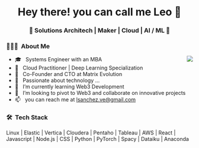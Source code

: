 
<!---
ldsanchez/ldsanchez is a ✨ special ✨ repository because its `README.md` (this file) appears on your GitHub profile.
You can click the Preview link to take a look at your changes.
--->

<h1 align="center"> Hey there! you can call me Leo 👋 </h1>
<h3 align="center"> 🚀 Solutions Architech | Maker | Cloud | AI / ML 🚀 </h3>

<h3> 👨🏻‍💻 &nbsp;About Me </h3>

<img align="right" src="https://github-readme-stats.vercel.app/api?username=ldsanchez&show_icons=true&hide_border=true&hide_title=true" />

- 🎓 &nbsp; Systems Engineer with an MBA
- 🔖 &nbsp; Cloud Practitioner | Deep Learning Specialization
- 💼 &nbsp; Co-Founder and CTO at Matrix Evolution
- 👀 &nbsp; Passionate about technology ...
- 🌱 &nbsp; I’m currently learning Web3 Development
- 💞️ &nbsp; I’m looking to pivot to Web3 and collaborate on innovative projects
- 📫 &nbsp; you can reach me at lsanchez.ve@gmail.com

<h3> 🛠 &nbsp;Tech Stack </h3>

Linux | Elastic | Vertica | Cloudera | Pentaho | Tableau | AWS | React | Javascript | Node.js | CSS | Python | PyTorch | Spacy | Dataiku | Anaconda
